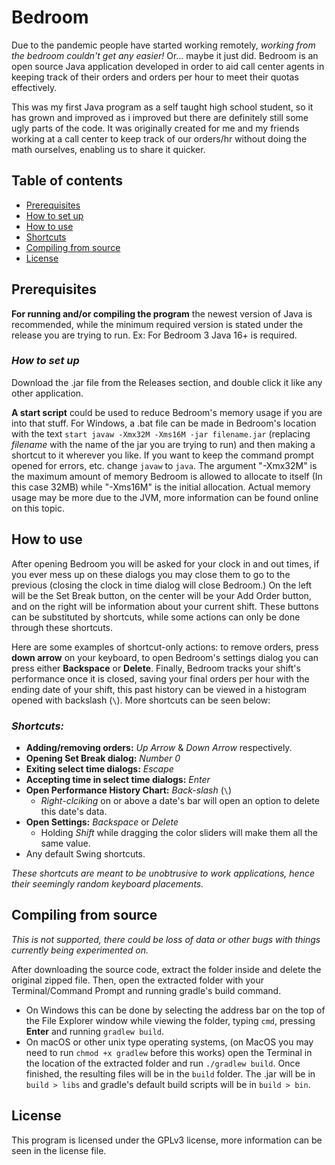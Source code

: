 # Bedroom
Due to the pandemic people have started working remotely, _working from the bedroom couldn't get any easier!_
Or... maybe it just did. Bedroom is an open source Java application developed in order to aid call center 
agents in keeping track of their orders and orders per hour to meet their quotas effectively.

This was my first Java program as a self taught high school student, so it has grown and improved as i 
improved but there are definitely still some ugly parts of the code. It was originally created for me and my 
friends working at a call center to keep track of our orders/hr without doing the math ourselves, enabling us 
to share it quicker.

## Table of contents
* [Prerequisites](https://github.com/swiftsatchel/bedroom#prerequisites)
* [How to set up](https://github.com/swiftsatchel/bedroom#how-to-set-up)
* [How to use](https://github.com/swiftsatchel/bedroom#how-to-use)
* [Shortcuts](https://github.com/swiftsatchel/bedroom#shortcuts)
* [Compiling from source](https://github.com/swiftsatchel/bedroom#compiling-from-source)
* [License](https://github.com/swiftsatchel/bedroom#license)

## Prerequisites
**For running and/or compiling the program** the newest version of Java is recommended, while the minimum 
required version is stated under the release you are trying to run. Ex: For Bedroom 3 Java 16+ is required.

### _How to set up_
Download the .jar file from the Releases section, and double click it like any other application.

**A start script** could be used to reduce Bedroom's memory usage if you are into that stuff. For Windows, 
a .bat file can be made in Bedroom's location with the text ```start javaw -Xmx32M -Xms16M -jar filename.jar``` 
(replacing _filename_ with the name of the jar you are trying to run) and then making a shortcut to it wherever 
you like. If you want to keep the command prompt opened for errors, etc. change ```javaw```  to ```java```. The 
argument "-Xmx32M" is the maximum amount of memory Bedroom is allowed to allocate to itself (In this case 32MB) 
while "-Xms16M" is the initial allocation. Actual memory usage may be more due to the JVM, more information can 
be found online on this topic.

## How to use
After opening Bedroom you will be asked for your clock in and out times, if you ever mess up on these dialogs 
you may close them to go to the previous (closing the clock in time dialog will close Bedroom.) On the left 
will be the Set Break button, on the center will be your Add Order button, and on the right will be information 
about your current shift. These buttons can be substituted by shortcuts, while some actions can only be done
through these shortcuts. 

Here are some examples of shortcut-only actions: to remove orders, press **down arrow** on your keyboard, to 
open Bedroom's settings dialog you can press either **Backspace** or **Delete**. Finally, Bedroom tracks
your shift's performance once it is closed, saving your final orders per hour with the ending date of your 
shift, this past history can be viewed in a histogram opened with backslash (```\```). More shortcuts can be 
seen below:

### _Shortcuts:_
* **Adding/removing orders:** _Up Arrow_ & _Down Arrow_ respectively.
* **Opening Set Break dialog:** _Number 0_
* **Exiting select time dialogs:** _Escape_
* **Accepting time in select time dialogs:** _Enter_
* **Open Performance History Chart:** _Back-slash_ (```\```)
   * _Right-clciking_ on or above a date's bar will open an option to delete this date's data.
* **Open Settings:** _Backspace_ or _Delete_
   * Holding _Shift_ while dragging the color sliders will make them all the same value.
* Any default Swing shortcuts.

_These shortcuts are meant to be unobtrusive to work applications,
hence their seemingly random keyboard placements._

## Compiling from source
_This is not supported, there could be loss of data or other bugs with things currently being experimented on._

After downloading the source code, extract the folder inside and delete the original zipped file. Then, open the 
extracted folder with your Terminal/Command Prompt and running gradle's build command.

* On Windows this can be done by selecting the address bar on the top of the File Explorer window while viewing 
the folder, typing ```cmd```, pressing **Enter** and running ```gradlew build```.
* On macOS or other unix type operating systems, (on MacOS you may need to run ```chmod +x gradlew``` before this
works) open the Terminal in the location of the extracted folder and run ```./gradlew build```. Once finished, 
the resulting files will be in the ```build``` folder. The .jar will be in ```build > libs``` and gradle's 
default build scripts will be in ```build > bin```.

## License
This program is licensed under the GPLv3 license, more information can be seen in the license file.
